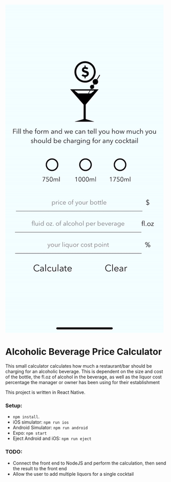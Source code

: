 ![Demo Animation](./assets/demo.gif?raw=true)

# Alcoholic Beverage Price Calculator
This small calculator calculates how much a restaurant/bar should be charging for an alcoholic beverage.
This is dependent on the size and cost of the bottle, the fl.oz of alcohol in the beverage, as well as
the liquor cost percentage the manager or owner has been using for their establishment

This project is written in React Native.

### Setup:
  - ```npm install```.
  - iOS simulator: ```npm run ios```
  - Android Simulator: ```npm run android```
  - Expo: ```npm start```
  - Eject Android and iOS: ```npm run eject```

### TODO:
  - Connect the front end to NodeJS and perform the calculation, then send the result to the front end
  - Allow the user to add multiple liquors for a single cocktail
